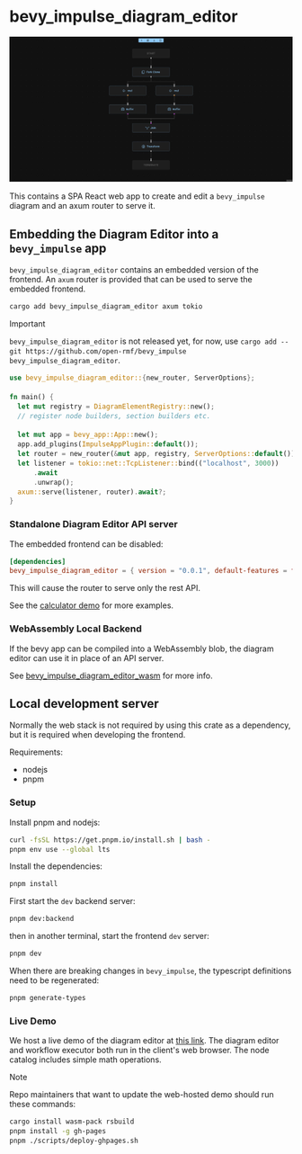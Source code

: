 # bevy_impulse_diagram_editor

![](./docs/assets/diagram-editor-preview.webp)

This contains a SPA React web app to create and edit a `bevy_impulse` diagram and an axum router to serve it.

## Embedding the Diagram Editor into a `bevy_impulse` app

`bevy_impulse_diagram_editor` contains an embedded version of the frontend. An `axum` router is provided
that can be used to serve the embedded frontend.

```bash
cargo add bevy_impulse_diagram_editor axum tokio
```

> [!IMPORTANT]
> `bevy_impulse_diagram_editor` is not released yet, for now, use `cargo add --git https://github.com/open-rmf/bevy_impulse bevy_impulse_diagram_editor`.


```rust
use bevy_impulse_diagram_editor::{new_router, ServerOptions};

fn main() {
  let mut registry = DiagramElementRegistry::new();
  // register node builders, section builders etc.

  let mut app = bevy_app::App::new();
  app.add_plugins(ImpulseAppPlugin::default());
  let router = new_router(&mut app, registry, ServerOptions::default());
  let listener = tokio::net::TcpListener::bind(("localhost", 3000))
      .await
      .unwrap();
  axum::serve(listener, router).await?;
}
```

### Standalone Diagram Editor API server

The embedded frontend can be disabled:

```toml
[dependencies]
bevy_impulse_diagram_editor = { version = "0.0.1", default-features = false, features = ["router"] }
```

This will cause the router to serve only the rest API.

See the [calculator demo](../examples/diagram/calculator) for more examples.

### WebAssembly Local Backend

If the bevy app can be compiled into a WebAssembly blob, the diagram editor can use it in place of an API server.

See [bevy_impulse_diagram_editor_wasm](./wasm/README.md) for more info.

## Local development server

Normally the web stack is not required by using this crate as a dependency, but it is required when developing the frontend.

Requirements:

* nodejs
* pnpm

### Setup

Install pnpm and nodejs:

```bash
curl -fsSL https://get.pnpm.io/install.sh | bash -
pnpm env use --global lts
```

Install the dependencies:

```bash
pnpm install
```

First start the `dev` backend server:

```bash
pnpm dev:backend
```

then in another terminal, start the frontend `dev` server:

```bash
pnpm dev
```

When there are breaking changes in `bevy_impulse`, the typescript definitions need to be regenerated:

```bash
pnpm generate-types
```

### Live Demo

We host a live demo of the diagram editor at [this link](https://open-rmf.github.io/bevy_impulse/). The diagram editor and workflow executor both run in the client's web browser. The node catalog includes simple math operations.

> [!NOTE]
> Repo maintainers that want to update the web-hosted demo should run these commands:

```bash
cargo install wasm-pack rsbuild
pnpm install -g gh-pages
pnpm ./scripts/deploy-ghpages.sh
```
